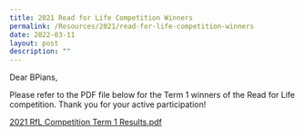 ```yaml
---
title: 2021 Read for Life Competition Winners
permalink: /Resources/2021/read-for-life-competition-winners
date: 2022-03-11
layout: post
description: ""
---
```

Dear BPians,  
  
Please refer to the PDF file below for the Term 1 winners of the Read for Life competition. Thank you for your active participation!  
  
[2021 RfL Competition Term 1 Results.pdf](https://www-bpghs-moe-edu-sg-admin.cwp.sg/qql/slot/u148/BPGHS%202021/Announcements%20&%20Updates/2021%20RfL%20Competition%20Term%201%20Results.pdf)